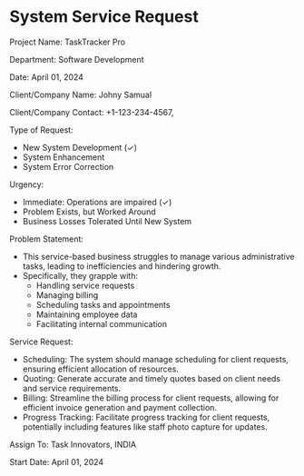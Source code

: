 # System Service Request

Project Name: TaskTracker Pro

Department: Software Development

Date: April 01, 2024

Client/Company Name: Johny Samual

Client/Company Contact: +1-123-234-4567,

Type of Request: 
- New System Development (✓)
- System Enhancement
- System Error Correction

Urgency:
- Immediate: Operations are impaired (✓)
- Problem Exists, but Worked Around
- Business Losses Tolerated Until New System

Problem Statement:
- This service-based business struggles to manage various administrative tasks, leading to inefficiencies and hindering growth.
- Specifically, they grapple with:
    - Handling service requests
    - Managing billing
    - Scheduling tasks and appointments
    - Maintaining employee data
    - Facilitating internal communication

Service Request:
- Scheduling: The system should manage scheduling for client requests, ensuring efficient allocation of resources.
- Quoting: Generate accurate and timely quotes based on client needs and service requirements.
- Billing: Streamline the billing process for client requests, allowing for efficient invoice generation and payment collection.
- Progress Tracking: Facilitate progress tracking for client requests, potentially including features like staff photo capture for updates.

Assign To: Task Innovators, INDIA

Start Date: April 01, 2024